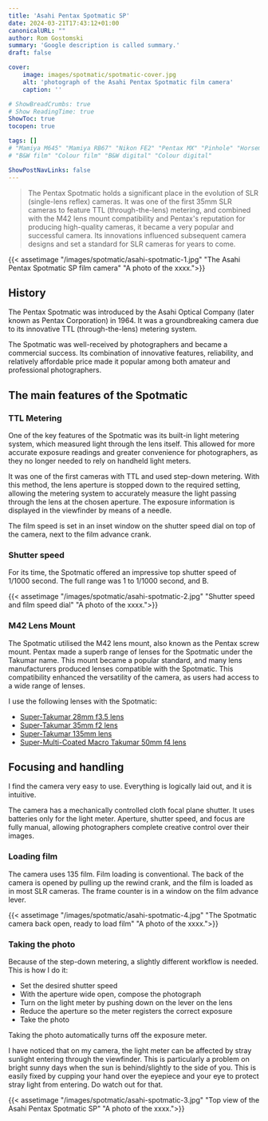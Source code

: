 ```yaml
---
title: 'Asahi Pentax Spotmatic SP'
date: 2024-03-21T17:43:12+01:00
canonicalURL: ""
author: Rom Gostomski
summary: 'Google description is called summary.'
draft: false

cover:
    image: images/spotmatic/spotmatic-cover.jpg
    alt: 'photograph of the Asahi Pentax Spotmatic film camera'
    caption: ''

# ShowBreadCrumbs: true
# Show ReadingTime: true
ShowToc: true
tocopen: true

tags: []
# "Mamiya M645" "Mamiya RB67" "Nikon FE2" "Pentax MX" "Pinhole" "Horseman VH-R" "Zeis Ikon Ikoflex" "Kodak Brownie"
# "B&W film" "Colour film" "B&W digital" "Colour digital"

ShowPostNavLinks: false
---
```

> The Pentax Spotmatic holds a significant place in the evolution of SLR (single-lens reflex) cameras. It was one of the first 35mm SLR cameras to feature TTL (through-the-lens) metering, and combined with the M42 lens mount compatibility and Pentax's reputation for producing high-quality cameras, it became a very popular and successful camera. Its innovations influenced subsequent camera designs and set a standard for SLR cameras for years to come.

{{< assetimage "/images/spotmatic/asahi-spotmatic-1.jpg"
"The Asahi Pentax Spotmatic SP film camera" 
"A photo of the xxxx.">}}

## History

The Pentax Spotmatic was introduced by the Asahi Optical Company (later known as Pentax Corporation) in 1964. It was a groundbreaking camera due to its innovative TTL (through-the-lens) metering system.

The Spotmatic was well-received by photographers and became a commercial success. Its combination of innovative features, reliability, and relatively affordable price made it popular among both amateur and professional photographers.

## The main features of the Spotmatic

### TTL Metering

One of the key features of the Spotmatic was its built-in light metering system, which measured light through the lens itself. This allowed for more accurate exposure readings and greater convenience for photographers, as they no longer needed to rely on handheld light meters.

It was one of the first cameras with TTL and used step-down metering. With this method, the lens aperture is stopped down to the required setting, allowing the metering system to accurately measure the light passing through the lens at the chosen aperture. The exposure information is displayed in the viewfinder by means of a needle.

The film speed is set in an inset window on the shutter speed dial on top of the camera, next to the film advance crank.

### Shutter speed

For its time, the Spotmatic offered an impressive top shutter speed of 1/1000 second. The full range was 1 to 1/1000 second, and B.

{{< assetimage "/images/spotmatic/asahi-spotmatic-2.jpg"
"Shutter speed and film speed dial" 
"A photo of the xxxx.">}}

### M42 Lens Mount

The Spotmatic utilised the M42 lens mount, also known as the Pentax screw mount. Pentax made a superb range of lenses for the Spotmatic under the Takumar name. This mount became a popular standard, and many lens manufacturers produced lenses compatible with the Spotmatic. This compatibility enhanced the versatility of the camera, as users had access to a wide range of lenses.

I use the following lenses with the Spotmatic:

- [Super-Takumar 28mm f3.5 lens](/gear/lenses/takumar-28mm/) 
- [Super-Takumar 35mm f2 lens](/gear/lenses/takumar-35mm/)
- [Super-Takumar 135mm lens](/gear/lenses/takumar-135mm/)
- [Super-Multi-Coated Macro Takumar 50mm f4 lens](/gear/lenses/takumar-50mm-macro/) 

## Focusing and handling

I find the camera very easy to use. Everything is logically laid out, and it is intuitive. 

The camera has a mechanically controlled cloth focal plane shutter. It uses batteries only for the light meter. Aperture, shutter speed, and focus are fully manual, allowing photographers complete creative control over their images.

### Loading film

The camera uses 135 film. Film loading is conventional. The back of the camera is opened by pulling up the rewind crank, and the film is loaded as in most SLR cameras. The frame counter is in a window on the film advance lever.

{{< assetimage "/images/spotmatic/asahi-spotmatic-4.jpg"
"The Spotmatic camera back open, ready to load film" 
"A photo of the xxxx.">}}

### Taking the photo

Because of the step-down metering, a slightly different workflow is needed. This is how I do it:

- Set the desired shutter speed
- With the aperture wide open, compose the photograph
- Turn on the light meter by pushing down on the lever on the lens
- Reduce the aperture so the meter registers the correct exposure
- Take the photo

Taking the photo automatically turns off the exposure meter.

I have noticed that on my camera, the light meter can be affected by stray sunlight entering through the viewfinder. This is particularly a problem on bright sunny days when the sun is behind/slightly to the side of you. This is easily fixed by cupping your hand over the eyepiece and your eye to protect stray light from entering. Do watch out for that.


{{< assetimage "/images/spotmatic/asahi-spotmatic-3.jpg"
"Top view of the Asahi Pentax Spotmatic SP" 
"A photo of the xxxx.">}}
